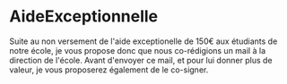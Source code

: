 # AideExceptionnelle
Suite au non versement de l'aide exceptionelle de 150€ aux étudiants de notre école, je vous propose donc que nous co-rédigions un mail à la direction de l'école. Avant d'envoyer ce mail, et pour lui donner plus de valeur, je vous proposerez également de le co-signer.
